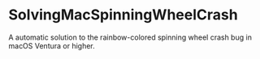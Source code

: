 # SolvingMacSpinningWheelCrash
A automatic solution to the rainbow-colored spinning wheel crash bug in macOS Ventura or higher.
